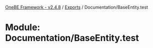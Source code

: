 [OneBE Framework - v2.4.8](../README.md) / [Exports](../modules.md) / Documentation/BaseEntity.test

# Module: Documentation/BaseEntity.test
